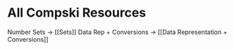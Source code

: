 # All Compski Resources
Number Sets -> [[Sets]]
Data Rep + Conversions -> [[Data Representation + Conversions]]